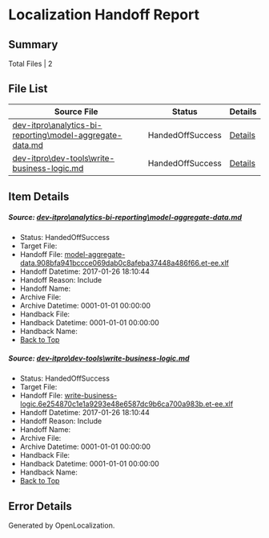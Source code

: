 # <a name='report-top'></a> Localization Handoff Report

## Summary
 Total Files | 2

## File List
 Source File | Status | Details 
 ----------- | ------ | ------- 
 [dev-itpro\analytics-bi-reporting\model-aggregate-data.md](https://github.com/OpenLocalizationTestOrg/AX-Docs-Sandbox/blob/f01a4f30e80aa197a09fa250a65b791b0de69271/dev-itpro/analytics-bi-reporting/model-aggregate-data.md) | HandedOffSuccess | [Details](#345ddf2edf96d50e4c1a5c884a3017e6d1b24791493)
 [dev-itpro\dev-tools\write-business-logic.md](https://github.com/OpenLocalizationTestOrg/AX-Docs-Sandbox/blob/4d96608f415c6949f1fc5b11dc429dbd4d596ff2/dev-itpro/dev-tools/write-business-logic.md) | HandedOffSuccess | [Details](#16725006777e8f2d563be92c0bb13b7394922ec01058)

## Item Details
##### <a name='345ddf2edf96d50e4c1a5c884a3017e6d1b24791493'></a> Source: [dev-itpro\analytics-bi-reporting\model-aggregate-data.md](https://github.com/OpenLocalizationTestOrg/AX-Docs-Sandbox/blob/f01a4f30e80aa197a09fa250a65b791b0de69271/dev-itpro/analytics-bi-reporting/model-aggregate-data.md)
* Status: HandedOffSuccess
* Target File: 
* Handoff File: [model-aggregate-data.908bfa941bccce069dab0c8afeba37448a486f66.et-ee.xlf](https://github.com/OpenLocalizationTestOrg/AX-Docs-Sandbox.handoff/blob/0f56d0a1c4a0d7fd76b9500073d7a726972fea2f/ol-handoff/OpenLocalizationTestOrg/AX-Docs-Sandbox.et-ee/master/do-not-translate/model-aggregate-data.908bfa941bccce069dab0c8afeba37448a486f66.et-ee.xlf)
* Handoff Datetime: 2017-01-26 18:10:44
* Handoff Reason: Include
* Handoff Name: 
* Archive File: 
* Archive Datetime: 0001-01-01 00:00:00
* Handback File: 
* Handback Datetime: 0001-01-01 00:00:00
* Handback Name: 
* [Back to Top](#report-top)

##### <a name='16725006777e8f2d563be92c0bb13b7394922ec01058'></a> Source: [dev-itpro\dev-tools\write-business-logic.md](https://github.com/OpenLocalizationTestOrg/AX-Docs-Sandbox/blob/4d96608f415c6949f1fc5b11dc429dbd4d596ff2/dev-itpro/dev-tools/write-business-logic.md)
* Status: HandedOffSuccess
* Target File: 
* Handoff File: [write-business-logic.6e254870c1e1a9293e48e6587dc9b6ca700a983b.et-ee.xlf](https://github.com/OpenLocalizationTestOrg/AX-Docs-Sandbox.handoff/blob/0f56d0a1c4a0d7fd76b9500073d7a726972fea2f/ol-handoff/OpenLocalizationTestOrg/AX-Docs-Sandbox.et-ee/master/do-not-translate/write-business-logic.6e254870c1e1a9293e48e6587dc9b6ca700a983b.et-ee.xlf)
* Handoff Datetime: 2017-01-26 18:10:44
* Handoff Reason: Include
* Handoff Name: 
* Archive File: 
* Archive Datetime: 0001-01-01 00:00:00
* Handback File: 
* Handback Datetime: 0001-01-01 00:00:00
* Handback Name: 
* [Back to Top](#report-top)


## Error Details

Generated by OpenLocalization.

